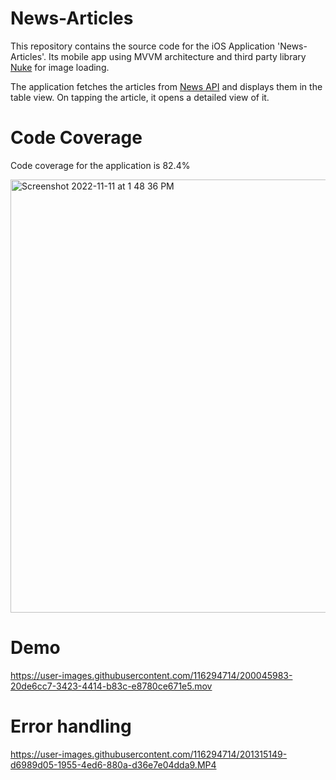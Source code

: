 # News-Articles

This repository contains the source code for the iOS Application 'News-Articles'.
Its mobile app using MVVM architecture and third party library [Nuke](https://github.com/kean/Nuke) for image loading.

The application fetches the articles from [News API](https://newsapi.org/) and displays them in the table view. 
On tapping the article, it opens a detailed view of it.

# Code Coverage
Code coverage for the application is 82.4%  

<img width="693" alt="Screenshot 2022-11-11 at 1 48 36 PM" src="https://user-images.githubusercontent.com/116294714/201313066-c7ff1545-62eb-4cd9-b22c-e9087df804f8.png">

# Demo

https://user-images.githubusercontent.com/116294714/200045983-20de6cc7-3423-4414-b83c-e8780ce671e5.mov

# Error handling

https://user-images.githubusercontent.com/116294714/201315149-d6989d05-1955-4ed6-880a-d36e7e04dda9.MP4
